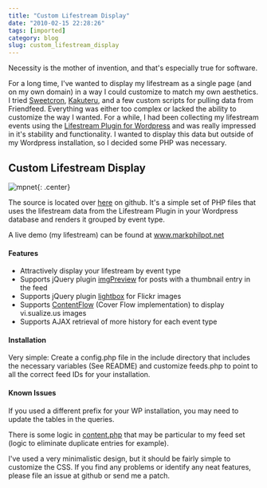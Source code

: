 ```yaml
---
title: "Custom Lifestream Display"
date: "2010-02-15 22:28:26"
tags: [imported]
category: blog
slug: custom_lifestream_display
---
```


Necessity is the mother of invention, and that's especially true for software.

For a long time, I've wanted to display my lifestream as a single page (and on my own domain) in a way I could customize to match my own aesthetics. I tried <a href="https://code.google.com/p/sweetcron/">Sweetcron</a>, <a href="https://github.com/dominiek/kakuteru">Kakuteru</a>, and a few custom scripts for pulling data from Friendfeed. Everything was either too complex or lacked the ability to customize the way I wanted. For a while, I had been collecting my lifestream events using the <a href="https://www.enthropia.com/labs/wp-lifestream/">Lifestream Plugin for Wordpress</a> and was really impressed in it's stability and functionality. I wanted to display this data but outside of my Wordpress installation, so I decided some PHP was necessary.

<h2>Custom Lifestream Display</h2>

![mpnet]({filename}/images/2010/mpnet.png){: .center}

The source is located over <a href="https://github.com/griphiam/mpnet">here</a> on github. It's a simple set of PHP files that uses the lifestream data from the Lifestream Plugin in your Wordpress database and renders it grouped by event type.

A live demo (my lifestream) can be found at <a href="https://www.markphilpot.net">www.markphilpot.net</a>

<h4>Features</h4>

<ul>
	<li>Attractively display your lifestream by event type</li>
	<li>Supports jQuery plugin <a href="https://james.padolsey.com/demos/imgPreview/full/">imgPreview</a> for posts with a thumbnail entry in the feed</li>
	<li>Supports jQuery plugin <a href="https://leandrovieira.com/projects/jquery/lightbox/">lightbox</a> for Flickr images</li>
	<li>Supports <a href="https://www.jacksasylum.eu/ContentFlow/">ContentFlow</a> (Cover Flow implementation) to display vi.sualize.us images</li>
	<li>Supports AJAX retrieval of more history for each event type</li>
</ul>

<h4>Installation</h4>

Very simple: Create a config.php file in the include directory that includes the necessary variables (See README) and customize feeds.php to point to all the correct feed IDs for your installation.

<h4>Known Issues</h4>

If you used a different prefix for your WP installation, you may need to update the tables in the queries.

There is some logic in <a href="https://github.com/griphiam/mpnet/blob/master/include/content.php">content.php</a> that may be particular to my feed set (logic to eliminate duplicate entries for example).

I've used a very minimalistic design, but it should be fairly simple to customize the CSS. If you find any problems or identify any neat features, please file an issue at github or send me a patch.
